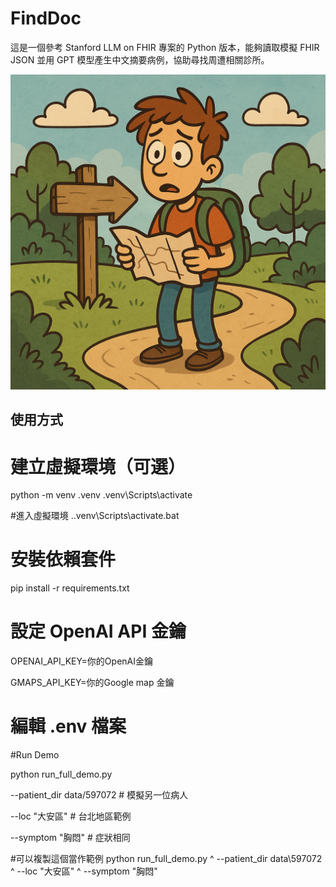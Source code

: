 # FindDoc
這是一個參考 Stanford LLM on FHIR 專案的 Python 版本，能夠讀取模擬 FHIR JSON 並用 GPT 模型產生中文摘要病例，協助尋找周遭相關診所。

![](https://github.com/alrb2005/FindDoc/blob/master/Someone_lost.png?raw=true)

## 使用方式

# 建立虛擬環境（可選）
python -m venv .venv
.venv\Scripts\activate

#進入虛擬環境
.\.venv\Scripts\activate.bat

# 安裝依賴套件
pip install -r requirements.txt

# 設定 OpenAI API 金鑰

OPENAI_API_KEY=你的OpenAI金鑰

GMAPS_API_KEY=你的Google map 金鑰

# 編輯 .env 檔案

#Run Demo

python run_full_demo.py 

  --patient_dir data/597072    # 模擬另一位病人
  
  --loc "大安區"               # 台北地區範例
  
  --symptom "胸悶"              # 症狀相同

#可以複製這個當作範例
python run_full_demo.py ^
  --patient_dir data\597072 ^
  --loc "大安區" ^
  --symptom "胸悶"
